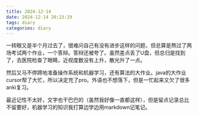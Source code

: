 ```yaml
---
title: 2024-12-14
date: 2024-12-14 20:23:29
tags: diary
categories: diary
---
```

<!-- toc -->

一转眼又是半个月过去了，很难问自己有没有进步这样的问题，但总算是熬过了两场考试两个作业，一个答辩。答辩还被夸了。虽然差点丢了U盘，但总归是找到了，去医院检查了眼睛，近视度数没有上升，散光升了一点。

然后又马不停蹄地准备操作系统和机器学习，还有算法的大作业。java的大作业cursor帮了大忙，所以决定充了pro。外语也不想落下，但是一忙起来又欠了很多anki复习。

最近记性不太好，文字也干巴巴的（虽然我好像一直都这样），但是留点记录总比不留要好，机器学习的知识我打算边学边用markdown记笔记。
